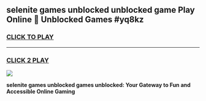 
## selenite games unblocked unblocked game Play Online 👋 Unblocked Games #yq8kz
<h3>
<a href="https://premium.freeplayer.one?title=selenite_games_unblocked&ref=21F">CLICK TO PLAY</a></h3>
<hr>

<h3>
<a href="https://premium.freeplayer.one?title=selenite_games_unblocked&ref=21F">CLICK 2 PLAY</a>
  
</h3>

<a href="https://premium.freeplayer.one?title=selenite_games_unblocked&ref=21F/"><img src="https://clearcache.store/games.png"></a>


**selenite games unblocked games unblocked: Your Gateway to Fun and Accessible Online Gaming**
